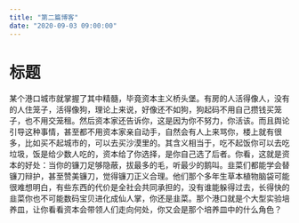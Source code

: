 ```yaml
---
title: "第二篇博客"
date: "2020-09-03 09:00:00"
---
```


# 标题

某个港口城市就掌握了其中精髓，毕竟资本主义桥头堡。有房的人活得像人，没有的人住笼子，活得像狗，理论上来说，好像还不如狗，狗起码不用自己攒钱买笼子，也不用交笼租。然后资本家还告诉你，这是因为你不努力，你活该。而且舆论引导这种事情，甚至都不用资本家亲自动手，自然会有人上来骂你，楼上就有很多，比如买不起城市的，可以去买沙漠里的。其含义相当于，吃不起饭你可以去吃垃圾，饭是给少数人吃的，资本给了你选择，是你自己选了后者。你看，这就是资本的好处：当你的镰刀足够隐蔽，拔最多的毛，听最少的鹅叫。韭菜们都能学会替镰刀辩护，甚至赞美镰刀，觉得镰刀正义合理。他们那个多年生草本植物脑袋可能很难想明白，有些东西的代价是全社会共同承担的，没有谁能躲得过去，长得快的韭菜你也不可能数码宝贝进化成仙人掌，你还是韭菜。那个港口就是个大型实验培养皿，让你看看资本会带领人们走向何处，你又会是那个培养皿中的什么角色？
